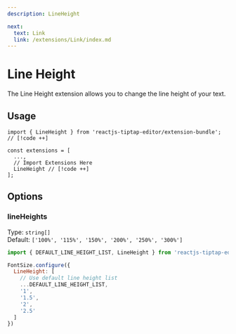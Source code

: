 ```yaml
---
description: LineHeight

next:
  text: Link
  link: /extensions/Link/index.md
---
```


# Line Height

The Line Height extension allows you to change the line height of your text.

## Usage

```tsx
import { LineHeight } from 'reactjs-tiptap-editor/extension-bundle'; // [!code ++]

const extensions = [
  ...,
  // Import Extensions Here
  LineHeight // [!code ++]
];
```

## Options

### lineHeights

Type: `string[]`\
Default: `['100%', '115%', '150%', '200%', '250%', '300%']`

```js
import { DEFAULT_LINE_HEIGHT_LIST, LineHeight } from 'reactjs-tiptap-editor'

FontSize.configure({
  LineHeight: [
    // Use default line height list
    ...DEFAULT_LINE_HEIGHT_LIST,
    '1',
    '1.5',
    '2',
    '2.5'
  ]
})
```
